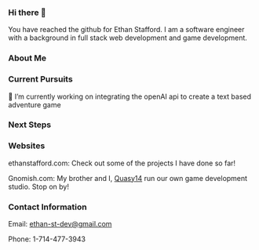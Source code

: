 ### Hi there 👋
You have reached the github for Ethan Stafford. I am a software engineer with a background in full stack web development and game development.

### About Me

### Current Pursuits
 🔭 I’m currently working on integrating the openAI api to create a text based adventure game

### Next Steps

### Websites
 ethanstafford.com: Check out some of the projects I have done so far!

 Gnomish.com: My brother and I, [Quasy14](https://github.com/quasy14) run our own game development studio. Stop on by!

### Contact Information
Email: ethan-st-dev@gmail.com

Phone: 1-714-477-3943
